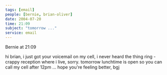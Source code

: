 ```yaml
---
tags: [email]
people: [bernie, brian-oliver]
date: 2004-07-20
time: 21:09
subject: "tomorrow ..."
service: email
---
```


Bernie at 21:09

hi brian, i just got your voicemail on my cell, i never heard the thing ring - crappy reception where i live, sorry. tomorrow lunchtime is open so you can call my cell after 12pm ... hope you're feeling better, bgj

